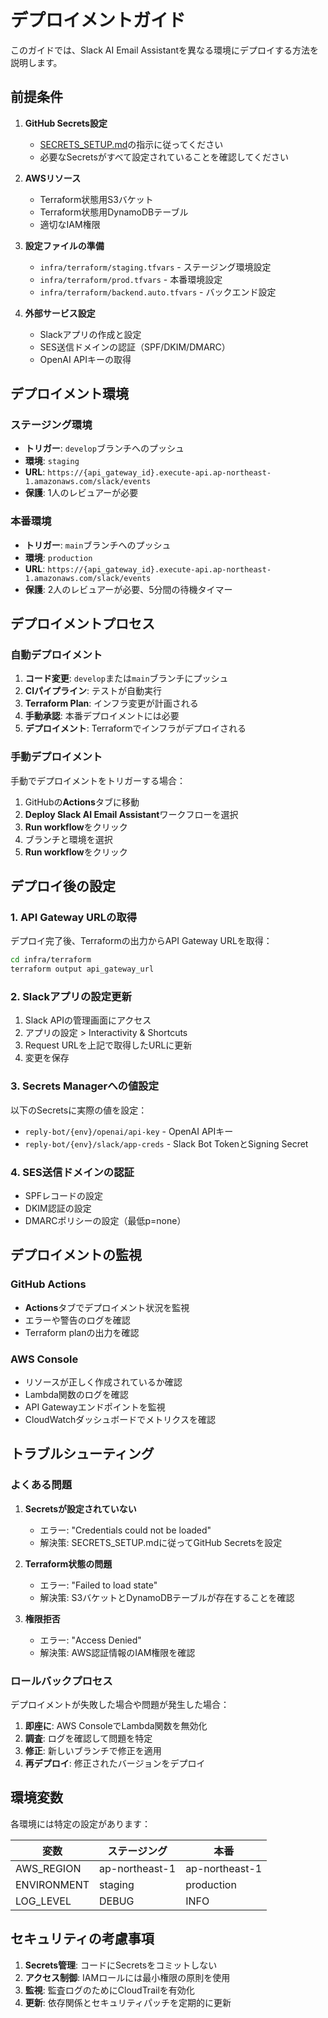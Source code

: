 # デプロイメントガイド

このガイドでは、Slack AI Email Assistantを異なる環境にデプロイする方法を説明します。

## 前提条件

1. **GitHub Secrets設定**
   - [SECRETS_SETUP.md](./SECRETS_SETUP.md)の指示に従ってください
   - 必要なSecretsがすべて設定されていることを確認してください

2. **AWSリソース**
   - Terraform状態用S3バケット
   - Terraform状態用DynamoDBテーブル
   - 適切なIAM権限

3. **設定ファイルの準備**
   - `infra/terraform/staging.tfvars` - ステージング環境設定
   - `infra/terraform/prod.tfvars` - 本番環境設定
   - `infra/terraform/backend.auto.tfvars` - バックエンド設定

4. **外部サービス設定**
   - Slackアプリの作成と設定
   - SES送信ドメインの認証（SPF/DKIM/DMARC）
   - OpenAI APIキーの取得

## デプロイメント環境

### ステージング環境
- **トリガー**: `develop`ブランチへのプッシュ
- **環境**: `staging`
- **URL**: `https://{api_gateway_id}.execute-api.ap-northeast-1.amazonaws.com/slack/events`
- **保護**: 1人のレビュアーが必要

### 本番環境
- **トリガー**: `main`ブランチへのプッシュ
- **環境**: `production`
- **URL**: `https://{api_gateway_id}.execute-api.ap-northeast-1.amazonaws.com/slack/events`
- **保護**: 2人のレビュアーが必要、5分間の待機タイマー

## デプロイメントプロセス

### 自動デプロイメント
1. **コード変更**: `develop`または`main`ブランチにプッシュ
2. **CIパイプライン**: テストが自動実行
3. **Terraform Plan**: インフラ変更が計画される
4. **手動承認**: 本番デプロイメントには必要
5. **デプロイメント**: Terraformでインフラがデプロイされる

### 手動デプロイメント
手動でデプロイメントをトリガーする場合：

1. GitHubの**Actions**タブに移動
2. **Deploy Slack AI Email Assistant**ワークフローを選択
3. **Run workflow**をクリック
4. ブランチと環境を選択
5. **Run workflow**をクリック

## デプロイ後の設定

### 1. API Gateway URLの取得
デプロイ完了後、Terraformの出力からAPI Gateway URLを取得：
```bash
cd infra/terraform
terraform output api_gateway_url
```

### 2. Slackアプリの設定更新
1. Slack APIの管理画面にアクセス
2. アプリの設定 > Interactivity & Shortcuts
3. Request URLを上記で取得したURLに更新
4. 変更を保存

### 3. Secrets Managerへの値設定
以下のSecretsに実際の値を設定：
- `reply-bot/{env}/openai/api-key` - OpenAI APIキー
- `reply-bot/{env}/slack/app-creds` - Slack Bot TokenとSigning Secret

### 4. SES送信ドメインの認証
- SPFレコードの設定
- DKIM認証の設定
- DMARCポリシーの設定（最低p=none）

## デプロイメントの監視

### GitHub Actions
- **Actions**タブでデプロイメント状況を監視
- エラーや警告のログを確認
- Terraform planの出力を確認

### AWS Console
- リソースが正しく作成されているか確認
- Lambda関数のログを確認
- API Gatewayエンドポイントを監視
- CloudWatchダッシュボードでメトリクスを確認

## トラブルシューティング

### よくある問題

1. **Secretsが設定されていない**
   - エラー: "Credentials could not be loaded"
   - 解決策: SECRETS_SETUP.mdに従ってGitHub Secretsを設定

2. **Terraform状態の問題**
   - エラー: "Failed to load state"
   - 解決策: S3バケットとDynamoDBテーブルが存在することを確認

3. **権限拒否**
   - エラー: "Access Denied"
   - 解決策: AWS認証情報のIAM権限を確認

### ロールバックプロセス
デプロイメントが失敗した場合や問題が発生した場合：

1. **即座に**: AWS ConsoleでLambda関数を無効化
2. **調査**: ログを確認して問題を特定
3. **修正**: 新しいブランチで修正を適用
4. **再デプロイ**: 修正されたバージョンをデプロイ

## 環境変数

各環境には特定の設定があります：

| 変数 | ステージング | 本番 |
|------|-------------|------|
| AWS_REGION | ap-northeast-1 | ap-northeast-1 |
| ENVIRONMENT | staging | production |
| LOG_LEVEL | DEBUG | INFO |

## セキュリティの考慮事項

1. **Secrets管理**: コードにSecretsをコミットしない
2. **アクセス制御**: IAMロールには最小権限の原則を使用
3. **監視**: 監査ログのためにCloudTrailを有効化
4. **更新**: 依存関係とセキュリティパッチを定期的に更新

